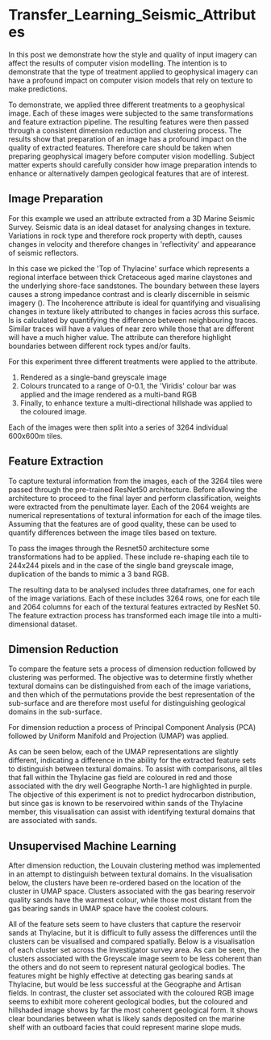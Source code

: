 # Transfer_Learning_Seismic_Attributes

In this post we demonstrate how the style and quality of input imagery can affect the results of computer vision modelling. The intention is to demonstrate that the type of treatment applied to geophysical imagery can have a profound impact on computer vision models that rely on texture to make predictions. 

To demonstrate, we applied three different treatments to a geophysical image. Each of these images were subjected to the same transformations and feature extraction pipeline. The resulting features were then passed through a consistent dimension reduction and clustering process. The results show that preparation of an image has a profound impact on the quality of extracted features. Therefore care should be taken when preparing geophysical imagery before computer vision modelling. Subject matter experts should carefully consider how image preparation intends to enhance or alternatively dampen geological features that are of interest.   

## Image Preparation

For this example we used an attribute extracted from a 3D Marine Seismic Survey. Seismic data is an ideal dataset for analysing changes in texture. Variations in rock type and therefore rock property with depth, causes changes in velocity and therefore changes in 'reflectivity' and appearance of seismic reflectors.

In this case we picked the 'Top of Thylacine' surface which represents a regional interface between thick Cretaceous aged marine claystones and the underlying shore-face sandstones. The boundary between these layers causes a strong impedance contrast and is clearly discernible in seismic imagery (). The Incoherence attribute is ideal for quantifying and visualising changes in texture likely attributed to changes in facies across this surface. Is is calculated by quantifying the difference between neighbouring traces. Similar traces will have a values of near zero while those that are different will have a much higher value. The attribute can therefore highlight boundaries between different rock types and/or faults.  

For this experiment three different treatments were applied to the attribute. 

1. Rendered as a single-band greyscale image
2. Colours truncated to a range of 0-0.1, the 'Viridis' colour bar was applied and the image rendered as a multi-band RGB
3. Finally, to enhance texture a multi-directional hillshade was applied to the coloured image.

Each of the images were then split into a series of 3264 individual 600x600m tiles.

## Feature Extraction

To capture textural information from the images, each of the 3264 tiles were passed through the pre-trained ResNet50 architecture. Before allowing the architecture to proceed to the final layer and perform classification, weights were extracted from the penultimate layer. Each of the 2064 weights are numerical representations of textural information for each of the image tiles. Assuming that the features are of good quality, these can be used to quantify differences between the image tiles based on texture.     

To pass the images through the Resnet50 architecture some transformations had to be applied. These include re-shaping each tile to 244x244 pixels and in the case of the single band greyscale image, duplication of the bands to mimic a 3 band RGB.

The resulting data to be analysed includes three dataframes, one for each of the image variations. Each of these includes 3264 rows, one for each tile and 2064 columns for each of the textural features extracted by ResNet 50. The feature extraction process has transformed each image tile into a multi-dimensional dataset. 

## Dimension Reduction

To compare the feature sets a process of dimension reduction followed by clustering was performed. The objective was to determine firstly whether textural domains can be distinguished from each of the image variations, and then which of the permutations provide the best representation of the sub-surface and are therefore most useful for distinguishing geological domains in the sub-surface.  

For dimension reduction a process of Principal Component Analysis (PCA) followed by Uniform Manifold and Projection (UMAP) was applied.  

As can be seen below, each of the UMAP representations are slightly different, indicating a difference in the ability for the extracted feature sets to distinguish between textural domains. To assist with comparisons, all tiles that fall within the Thylacine gas field are coloured in red and those associated with the dry well Geographe North-1 are highlighted in purple. The objective of this experiment is not to predict hydrocarbon distribution, but since gas is known to be reservoired within sands of the Thylacine member, this visualisation can assist with identifying textural domains that are associated with sands.

## Unsupervised Machine Learning

After dimension reduction, the Louvain clustering method was implemented in an attempt to distinguish between textural domains. In the visualisation below, the clusters have been re-ordered based on the location of the cluster in UMAP space. Clusters associated with the gas bearing reservoir quality sands have the warmest colour, while those most distant from the gas bearing sands in UMAP space have the coolest colours. 

All of the feature sets seem to have clusters that capture the reservoir sands at Thylacine, but it is difficult to fully assess the differences until the clusters can be visualised and compared spatially. Below is a visualisation of each cluster set across the Investigator survey area. As can be seen, the clusters associated with the Greyscale image seem to be less coherent than the others and do not seem to represent natural geological bodies. The features might be highly effective at detecting gas bearing sands at Thylacine, but would be less successful at the Geographe and Artisan fields. In contrast, the cluster set associated with the coloured RGB image seems to exhibit more coherent geological bodies, but the coloured and hillshaded image shows by far the most coherent geological form. It shows clear boundaries between what is likely sands deposited on the marine shelf with an outboard facies that could represent marine slope muds.






